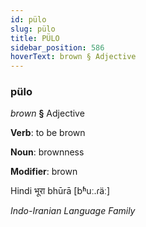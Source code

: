 ```yaml
---
id: pülo
slug: pülo
title: PÜLO
sidebar_position: 586
hoverText: brown § Adjective
---
```


### pülo

*brown* **§** Adjective

**Verb**: to be brown

**Noun**: brownness

**Modifier**: brown

Hindi भूरा bhūrā [bʱuː.ɾäː]

*Indo-Iranian Language Family*